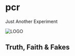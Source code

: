 # pcr
Just Another Experiment

![LOGO](https://www.paciran.com/images/paciran.jpg)

## Truth, Faith & Fakes
